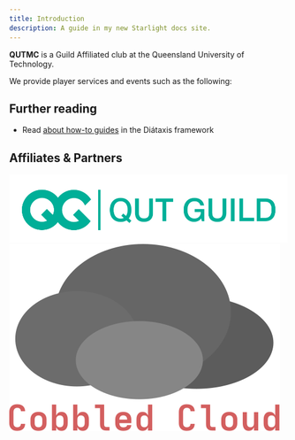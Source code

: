 ```yaml
---
title: Introduction
description: A guide in my new Starlight docs site.
---
```


**QUTMC** is a Guild Affiliated club at the Queensland University of Technology.



We provide player services and events such as the following:



## Further reading

- Read [about how-to guides](https://diataxis.fr/how-to-guides/) in the Diátaxis framework

## Affiliates & Partners

<a href="https://qutguild.com/">![Qut Guild Logo](../../../assets/QUTGuild.svg)</a>
<a href="https://cobbled.cloud/">![Cobbled Cloud](../../../assets/cobbled-cloud.svg)</a>